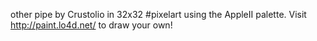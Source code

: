 other pipe by Crustolio in 32x32 #pixelart using the AppleII palette. Visit http://paint.lo4d.net/ to draw your own! 